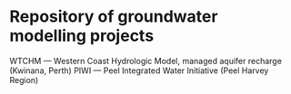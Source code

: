# Repository of groundwater modelling projects

WTCHM — Western Coast Hydrologic Model, managed aquifer recharge (Kwinana, Perth)
PIWI — Peel Integrated Water Initiative (Peel Harvey Region)
